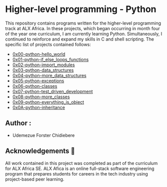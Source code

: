 # Higher-level programming - Python
This repository contains programs written for the higher-level programming track at ALX Africa. In these projects, which began occurring in month four of the year one curriculum, I am currently learning Python. Simultaneously, I continued to reinforce and expand my skills in C and shell scripting. The specific list of projects contained follows:

* [0x00-python-hello_world](0x00-python-hello_world)
* [0x01-python-if_else_loops_functions](0x01-python-if_else_loops_functions)
* [0x02-python-import_modules](0x02-python-import_modules)
* [0x03-python-data_structures](0x03-python-data_structures)
* [0x04-python-more_data_structures](0x04-python-more_data_structures)
* [0x05-python-exceptions](0x05-python-exceptions)
* [0x06-python-classes](0x06-python-classes)
* [0x07-python-test_driven_development](0x07-python-test_driven_development)
* [0x08-python-more_classes](0x08-python-more_classes)
* [0x09-python-everything_is_object](0x09-python-everything_is_object)
* [0x0A-python-inheritance](0x0A-python-inheritance)

## Author :
* Udemezue Forster Chidiebere <miguel>
## Acknowledgements 🙏
All work contained in this project was completed as part of the curriculum for ALX Africa SE. ALX Afica is an online full-stack software engineering program that prepares students for careers in the tech industry using project-based peer learning.
